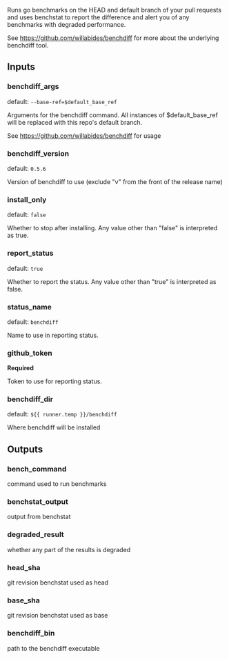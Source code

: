 
<!--- start action output --->

Runs go benchmarks on the HEAD and default branch of your pull requests and uses benchstat to
report the difference and alert you of any benchmarks with degraded performance.

See https://github.com/willabides/benchdiff for more about the underlying benchdiff tool.


## Inputs

### benchdiff_args

default: `--base-ref=$default_base_ref`

Arguments for the benchdiff command.
All instances of $default_base_ref will be replaced with this repo's default branch.

See https://github.com/willabides/benchdiff for usage


### benchdiff_version

default: `0.5.6`

Version of benchdiff to use (exclude "v" from the front of the release name)

### install_only

default: `false`

Whether to stop after installing. Any value other than "false" is interpreted as true.

### report_status

default: `true`

Whether to report the status. Any value other than "true" is interpreted as false.

### status_name

default: `benchdiff`

Name to use in reporting status.

### github_token

__Required__

Token to use for reporting status.

### benchdiff_dir

default: `${{ runner.temp }}/benchdiff`

Where benchdiff will be installed

## Outputs

### bench_command

command used to run benchmarks

### benchstat_output

output from benchstat

### degraded_result

whether any part of the results is degraded

### head_sha

git revision benchstat used as head

### base_sha

git revision benchstat used as base

### benchdiff_bin

path to the benchdiff executable
<!--- end action output --->
